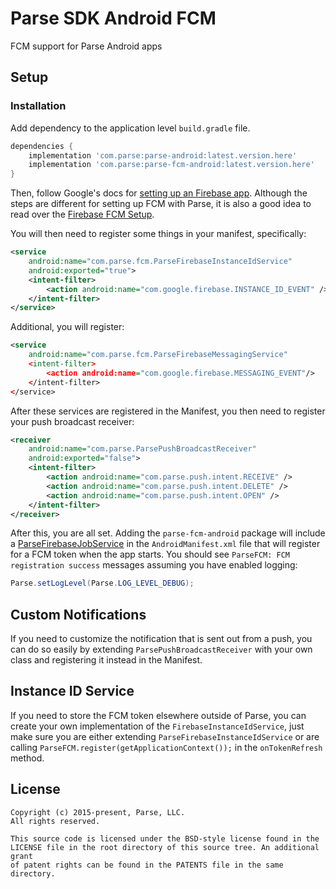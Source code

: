# Parse SDK Android FCM
FCM support for Parse Android apps

## Setup

### Installation

Add dependency to the application level `build.gradle` file.

```groovy
dependencies {
    implementation 'com.parse:parse-android:latest.version.here'
    implementation 'com.parse:parse-fcm-android:latest.version.here'
}
```
Then, follow Google's docs for [setting up an Firebase app](https://firebase.google.com/docs/android/setup). Although the steps are different for setting up FCM with Parse, it is also a good idea to read over the [Firebase FCM Setup](https://firebase.google.com/docs/cloud-messaging/android/client).

You will then need to register some things in your manifest, specifically:
```xml
<service
    android:name="com.parse.fcm.ParseFirebaseInstanceIdService"
    android:exported="true">
    <intent-filter>
        <action android:name="com.google.firebase.INSTANCE_ID_EVENT" />
    </intent-filter>
</service>
```

Additional, you will register:

```xml
<service
    android:name="com.parse.fcm.ParseFirebaseMessagingService"
    <intent-filter>
        <action android:name="com.google.firebase.MESSAGING_EVENT"/>
    </intent-filter>
</service>
```

After these services are registered in the Manifest, you then need to register your push broadcast receiver:
```xml
<receiver
    android:name="com.parse.ParsePushBroadcastReceiver"
    android:exported="false">
    <intent-filter>
        <action android:name="com.parse.push.intent.RECEIVE" />
        <action android:name="com.parse.push.intent.DELETE" />
        <action android:name="com.parse.push.intent.OPEN" />
    </intent-filter>
</receiver>
```

After this, you are all set. Adding the `parse-fcm-android` package will include a [ParseFirebaseJobService](https://github.com/parse-community/Parse-SDK-Android/blob/master/fcm/src/main/java/com/parse/fcm/ParseFirebaseJobService.java) in the `AndroidManifest.xml` file that will register for a FCM token when the app starts.  You should see `ParseFCM: FCM registration success` messages assuming you have enabled logging:

```java
Parse.setLogLevel(Parse.LOG_LEVEL_DEBUG);
```

## Custom Notifications
If you need to customize the notification that is sent out from a push, you can do so easily by extending `ParsePushBroadcastReceiver` with your own class and registering it instead in the Manifest.

## Instance ID Service
If you need to store the FCM token elsewhere outside of Parse, you can create your own implementation of the `FirebaseInstanceIdService`, just make sure you are either extending `ParseFirebaseInstanceIdService` or are calling `ParseFCM.register(getApplicationContext());` in the `onTokenRefresh` method.

## License
    Copyright (c) 2015-present, Parse, LLC.
    All rights reserved.

    This source code is licensed under the BSD-style license found in the
    LICENSE file in the root directory of this source tree. An additional grant
    of patent rights can be found in the PATENTS file in the same directory.